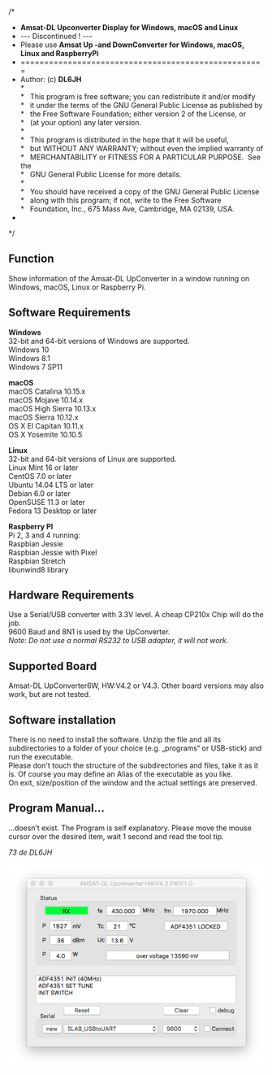 /*<br>
* **Amsat-DL Upconverter Display for Windows, macOS and Linux**<br>
* --- Discontinued ! ---
* Please use **Amsat Up -and DownConverter for Windows, macOS, Linux and RaspberryPi**<br>
* ====================================================<br>
* Author: (c) **DL6JH**<br>
*<br>
*   This program is free software; you can redistribute it and/or modify<br>
*   it under the terms of the GNU General Public License as published by<br>
*   the Free Software Foundation; either version 2 of the License, or<br>
*   (at your option) any later version.<br>
*<br>
*   This program is distributed in the hope that it will be useful,<br>
*   but WITHOUT ANY WARRANTY; without even the implied warranty of<br>
*   MERCHANTABILITY or FITNESS FOR A PARTICULAR PURPOSE.  See the<br>
*   GNU General Public License for more details.<br>
*<br>
*   You should have received a copy of the GNU General Public License<br>
*   along with this program; if not, write to the Free Software<br>
*   Foundation, Inc., 675 Mass Ave, Cambridge, MA 02139, USA.<br>
* <br>
*/

## Function

Show information of the Amsat-DL UpConverter in a window running on Windows, macOS, Linux or Raspberry Pi.

## Software Requirements

**Windows**<br>
32-bit and 64-bit versions of Windows are supported.<br>
Windows 10<br>
Windows 8.1<br>
Windows 7 SP11<br>

**macOS**<br>
macOS Catalina 10.15.x<br>
macOS Mojave 10.14.x<br>
macOS High Sierra 10.13.x<br>
macOS Sierra 10.12.x<br>
OS X El Capitan 10.11.x<br>
OS X Yosemite 10.10.5<br>

**Linux**<br>
32-bit and 64-bit versions of Linux are supported.<br>
Linux Mint 16 or later<br>
CentOS 7.0 or later<br>
Ubuntu 14.04 LTS or later<br>
Debian 6.0 or later<br>
OpenSUSE 11.3 or later<br>
Fedora 13 Desktop or later<br>

**Raspberry PI**<br>
Pi 2, 3 and 4 running:<br>
Raspbian Jessie<br>
Raspbian Jessie with Pixel<br>
Raspbian Stretch<br>
libunwind8 library<br>

## Hardware Requirements

Use a Serial/USB converter with 3.3V level. A cheap CP210x Chip will do the job.<br>
9600 Baud and 8N1 is used by the UpConverter.<br>
*Note: Do not use a normal RS232 to USB adapter, it will not work.*

## Supported Board
Amsat-DL UpConverter6W, HW:V4.2 or V4.3. Other board versions may also work, but are not tested.

## Software installation

There is no need to install the software. Unzip the file and all its subdirectories to a folder of your choice (e.g. „programs“ or USB-stick) and run the executable.<br>
Please don't touch the structure of the subdirectories and files, take it as it is. Of course you may define an Alias of the executable as you like.<br>
On exit, size/position of the window and the actual settings are preserved.

## Program Manual...

…doesn’t exist. The Program is self explanatory. Please move the mouse cursor over the desired item, wait 1 second and read the tool tip.

*73 de DL6JH*<br>

![UpC](/UPC_mac.png "UpC")<br>

